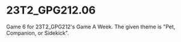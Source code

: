 # 23T2_GPG212.06
 Game 6 for 23T2_GPG212's Game A Week. The given theme is "Pet, Companion, or Sidekick".
